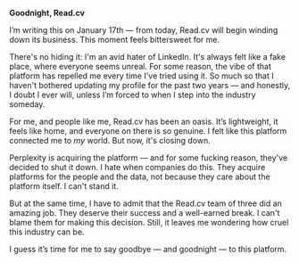 **Goodnight, Read.cv**  

I’m writing this on January 17th — from today, Read.cv will begin winding down its business. This moment feels bittersweet for me.  

There's no hiding it: I'm an avid hater of LinkedIn. It's always felt like a fake place, where everyone seems unreal. For some reason, the vibe of that platform has repelled me every time I've tried using it. So much so that I haven't bothered updating my profile for the past two years — and honestly, I doubt I ever will, unless I’m forced to when I step into the industry someday.  

For me, and people like me, Read.cv has been an oasis. It’s lightweight, it feels like home, and everyone on there is so genuine. I felt like this platform connected me to *my* world. But now, it's closing down.  

Perplexity is acquiring the platform — and for some fucking reason, they've decided to shut it down. I hate when companies do this. They acquire platforms for the people and the data, not because they care about the platform itself. I can't stand it.  

But at the same time, I have to admit that the Read.cv team of three did an amazing job. They deserve their success and a well-earned break. I can't blame them for making this decision. Still, it leaves me wondering how cruel this industry can be.  

I guess it’s time for me to say goodbye — and goodnight — to this platform.  

